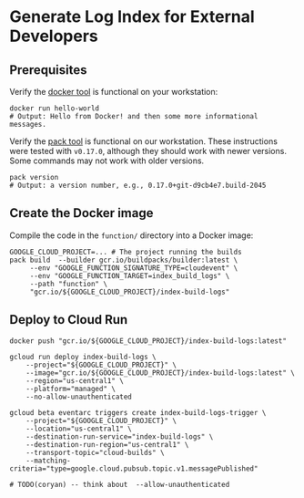 # Generate Log Index for External Developers


## Prerequisites

Verify the [docker tool][docker] is functional on your workstation:

```shell
docker run hello-world
# Output: Hello from Docker! and then some more informational messages.
```

Verify the [pack tool][pack-install] is functional on our workstation. These
instructions were tested with `v0.17.0`, although they should work with newer
versions. Some commands may not work with older versions.

```shell
pack version
# Output: a version number, e.g., 0.17.0+git-d9cb4e7.build-2045
```

## Create the Docker image

Compile the code in the `function/` directory into a Docker image:

```shell
GOOGLE_CLOUD_PROJECT=... # The project running the builds
pack build  --builder gcr.io/buildpacks/builder:latest \
     --env "GOOGLE_FUNCTION_SIGNATURE_TYPE=cloudevent" \
     --env "GOOGLE_FUNCTION_TARGET=index_build_logs" \
     --path "function" \
     "gcr.io/${GOOGLE_CLOUD_PROJECT}/index-build-logs"
```

## Deploy to Cloud Run

```shell
docker push "gcr.io/${GOOGLE_CLOUD_PROJECT}/index-build-logs:latest"

gcloud run deploy index-build-logs \
    --project="${GOOGLE_CLOUD_PROJECT}" \
    --image="gcr.io/${GOOGLE_CLOUD_PROJECT}/index-build-logs:latest" \
    --region="us-central1" \
    --platform="managed" \
    --no-allow-unauthenticated
     
gcloud beta eventarc triggers create index-build-logs-trigger \
    --project="${GOOGLE_CLOUD_PROJECT}" \
    --location="us-central1" \
    --destination-run-service="index-build-logs" \
    --destination-run-region="us-central1" \
    --transport-topic="cloud-builds" \
    --matching-criteria="type=google.cloud.pubsub.topic.v1.messagePublished"

# TODO(coryan) -- think about  --allow-unauthenticated
```

[docker]: https://docker.com/
[docker-install]: https://store.docker.com/search?type=edition&offering=community
[sudoless docker]: https://docs.docker.com/engine/install/linux-postinstall/
[pack-install]: https://buildpacks.io/docs/install-pack/
